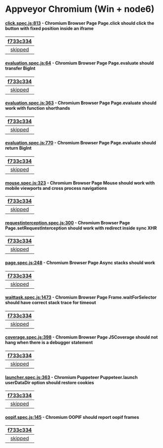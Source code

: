 # Appveyor Chromium (Win + node6)

#### [click.spec.js:813](https://github.com/GoogleChrome/puppeteer/blob/f733c334dc974114a6b68b6734fd79d60a6ebe0e/\node6\test\click.spec.js#L813) - Chromium Browser Page Page.click should click the button with fixed position inside an iframe

| [f733c334](https://ci.appveyor.com/project/aslushnikov/puppeteer/branch/master/job/luqwtp1l7a0sbxix) |
| :---: |
| [skipped](https://github.com/GoogleChrome/puppeteer/blob/f733c334dc974114a6b68b6734fd79d60a6ebe0e/\node6\test\click.spec.js#L813) |

#### [evaluation.spec.js:64](https://github.com/GoogleChrome/puppeteer/blob/f733c334dc974114a6b68b6734fd79d60a6ebe0e/\node6\test\evaluation.spec.js#L64) - Chromium Browser Page Page.evaluate should transfer BigInt

| [f733c334](https://ci.appveyor.com/project/aslushnikov/puppeteer/branch/master/job/luqwtp1l7a0sbxix) |
| :---: |
| [skipped](https://github.com/GoogleChrome/puppeteer/blob/f733c334dc974114a6b68b6734fd79d60a6ebe0e/\node6\test\evaluation.spec.js#L64) |

#### [evaluation.spec.js:363](https://github.com/GoogleChrome/puppeteer/blob/f733c334dc974114a6b68b6734fd79d60a6ebe0e/\node6\test\evaluation.spec.js#L363) - Chromium Browser Page Page.evaluate should work with function shorthands

| [f733c334](https://ci.appveyor.com/project/aslushnikov/puppeteer/branch/master/job/luqwtp1l7a0sbxix) |
| :---: |
| [skipped](https://github.com/GoogleChrome/puppeteer/blob/f733c334dc974114a6b68b6734fd79d60a6ebe0e/\node6\test\evaluation.spec.js#L363) |

#### [evaluation.spec.js:770](https://github.com/GoogleChrome/puppeteer/blob/f733c334dc974114a6b68b6734fd79d60a6ebe0e/\node6\test\evaluation.spec.js#L770) - Chromium Browser Page Page.evaluate should return BigInt

| [f733c334](https://ci.appveyor.com/project/aslushnikov/puppeteer/branch/master/job/luqwtp1l7a0sbxix) |
| :---: |
| [skipped](https://github.com/GoogleChrome/puppeteer/blob/f733c334dc974114a6b68b6734fd79d60a6ebe0e/\node6\test\evaluation.spec.js#L770) |

#### [mouse.spec.js:323](https://github.com/GoogleChrome/puppeteer/blob/f733c334dc974114a6b68b6734fd79d60a6ebe0e/\node6\test\mouse.spec.js#L323) - Chromium Browser Page Mouse should work with mobile viewports and cross process navigations

| [f733c334](https://ci.appveyor.com/project/aslushnikov/puppeteer/branch/master/job/luqwtp1l7a0sbxix) |
| :---: |
| [skipped](https://github.com/GoogleChrome/puppeteer/blob/f733c334dc974114a6b68b6734fd79d60a6ebe0e/\node6\test\mouse.spec.js#L323) |

#### [requestinterception.spec.js:300](https://github.com/GoogleChrome/puppeteer/blob/f733c334dc974114a6b68b6734fd79d60a6ebe0e/\node6\test\requestinterception.spec.js#L300) - Chromium Browser Page Page.setRequestInterception should work with redirect inside sync XHR

| [f733c334](https://ci.appveyor.com/project/aslushnikov/puppeteer/branch/master/job/luqwtp1l7a0sbxix) |
| :---: |
| [skipped](https://github.com/GoogleChrome/puppeteer/blob/f733c334dc974114a6b68b6734fd79d60a6ebe0e/\node6\test\requestinterception.spec.js#L300) |

#### [page.spec.js:248](https://github.com/GoogleChrome/puppeteer/blob/f733c334dc974114a6b68b6734fd79d60a6ebe0e/\node6\test\page.spec.js#L248) - Chromium Browser Page Async stacks should work

| [f733c334](https://ci.appveyor.com/project/aslushnikov/puppeteer/branch/master/job/luqwtp1l7a0sbxix) |
| :---: |
| [skipped](https://github.com/GoogleChrome/puppeteer/blob/f733c334dc974114a6b68b6734fd79d60a6ebe0e/\node6\test\page.spec.js#L248) |

#### [waittask.spec.js:1473](https://github.com/GoogleChrome/puppeteer/blob/f733c334dc974114a6b68b6734fd79d60a6ebe0e/\node6\test\waittask.spec.js#L1473) - Chromium Browser Page Frame.waitForSelector should have correct stack trace for timeout

| [f733c334](https://ci.appveyor.com/project/aslushnikov/puppeteer/branch/master/job/luqwtp1l7a0sbxix) |
| :---: |
| [skipped](https://github.com/GoogleChrome/puppeteer/blob/f733c334dc974114a6b68b6734fd79d60a6ebe0e/\node6\test\waittask.spec.js#L1473) |

#### [coverage.spec.js:398](https://github.com/GoogleChrome/puppeteer/blob/f733c334dc974114a6b68b6734fd79d60a6ebe0e/\node6\test\coverage.spec.js#L398) - Chromium Browser Page JSCoverage should not hang when there is a debugger statement

| [f733c334](https://ci.appveyor.com/project/aslushnikov/puppeteer/branch/master/job/luqwtp1l7a0sbxix) |
| :---: |
| [skipped](https://github.com/GoogleChrome/puppeteer/blob/f733c334dc974114a6b68b6734fd79d60a6ebe0e/\node6\test\coverage.spec.js#L398) |

#### [launcher.spec.js:363](https://github.com/GoogleChrome/puppeteer/blob/f733c334dc974114a6b68b6734fd79d60a6ebe0e/\node6\test\launcher.spec.js#L363) - Chromium Puppeteer Puppeteer.launch userDataDir option should restore cookies

| [f733c334](https://ci.appveyor.com/project/aslushnikov/puppeteer/branch/master/job/luqwtp1l7a0sbxix) |
| :---: |
| [skipped](https://github.com/GoogleChrome/puppeteer/blob/f733c334dc974114a6b68b6734fd79d60a6ebe0e/\node6\test\launcher.spec.js#L363) |

#### [oopif.spec.js:145](https://github.com/GoogleChrome/puppeteer/blob/f733c334dc974114a6b68b6734fd79d60a6ebe0e/\node6\test\oopif.spec.js#L145) - Chromium OOPIF should report oopif frames

| [f733c334](https://ci.appveyor.com/project/aslushnikov/puppeteer/branch/master/job/luqwtp1l7a0sbxix) |
| :---: |
| [skipped](https://github.com/GoogleChrome/puppeteer/blob/f733c334dc974114a6b68b6734fd79d60a6ebe0e/\node6\test\oopif.spec.js#L145) |
